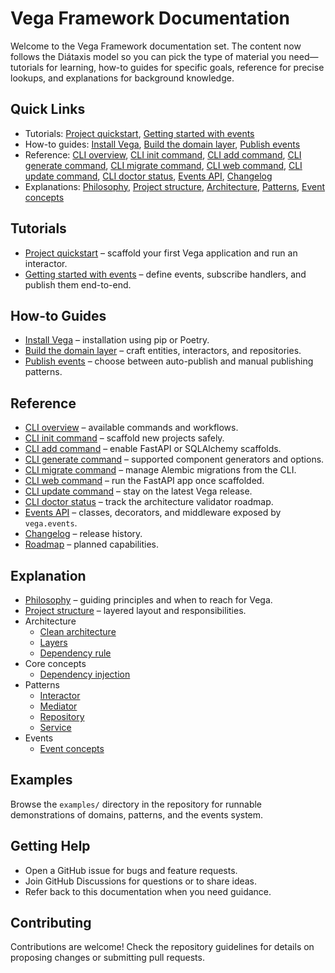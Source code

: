 # Vega Framework Documentation

Welcome to the Vega Framework documentation set. The content now follows the Diátaxis model so you can pick the type of material you need—tutorials for learning, how-to guides for specific goals, reference for precise lookups, and explanations for background knowledge.

## Quick Links
- Tutorials: [Project quickstart](tutorials/quickstart.md), [Getting started with events](tutorials/events/getting-started.md)
- How-to guides: [Install Vega](how-to/install.md), [Build the domain layer](how-to/build-domain-layer.md), [Publish events](how-to/events/publish-events.md)
- Reference: [CLI overview](reference/cli/overview.md), [CLI init command](reference/cli/init.md), [CLI add command](reference/cli/add.md), [CLI generate command](reference/cli/generate.md), [CLI migrate command](reference/cli/migrate.md), [CLI web command](reference/cli/web.md), [CLI update command](reference/cli/update.md), [CLI doctor status](reference/cli/doctor.md), [Events API](reference/events/api.md), [Changelog](reference/CHANGELOG.md)
- Explanations: [Philosophy](explanation/philosophy.md), [Project structure](explanation/project-structure.md), [Architecture](explanation/architecture/clean-architecture.md), [Patterns](explanation/patterns/interactor.md), [Event concepts](explanation/events/overview.md)

## Tutorials
- [Project quickstart](tutorials/quickstart.md) – scaffold your first Vega application and run an interactor.
- [Getting started with events](tutorials/events/getting-started.md) – define events, subscribe handlers, and publish them end-to-end.

## How-to Guides
- [Install Vega](how-to/install.md) – installation using pip or Poetry.
- [Build the domain layer](how-to/build-domain-layer.md) – craft entities, interactors, and repositories.
- [Publish events](how-to/events/publish-events.md) – choose between auto-publish and manual publishing patterns.

## Reference
- [CLI overview](reference/cli/overview.md) – available commands and workflows.
- [CLI init command](reference/cli/init.md) – scaffold new projects safely.
- [CLI add command](reference/cli/add.md) – enable FastAPI or SQLAlchemy scaffolds.
- [CLI generate command](reference/cli/generate.md) – supported component generators and options.
- [CLI migrate command](reference/cli/migrate.md) – manage Alembic migrations from the CLI.
- [CLI web command](reference/cli/web.md) – run the FastAPI app once scaffolded.
- [CLI update command](reference/cli/update.md) – stay on the latest Vega release.
- [CLI doctor status](reference/cli/doctor.md) – track the architecture validator roadmap.
- [Events API](reference/events/api.md) – classes, decorators, and middleware exposed by `vega.events`.
- [Changelog](reference/CHANGELOG.md) – release history.
- [Roadmap](reference/ROADMAP.md) – planned capabilities.

## Explanation
- [Philosophy](explanation/philosophy.md) – guiding principles and when to reach for Vega.
- [Project structure](explanation/project-structure.md) – layered layout and responsibilities.
- Architecture
  - [Clean architecture](explanation/architecture/clean-architecture.md)
  - [Layers](explanation/architecture/layers.md)
  - [Dependency rule](explanation/architecture/dependency-rule.md)
- Core concepts
  - [Dependency injection](explanation/core/dependency-injection.md)
- Patterns
  - [Interactor](explanation/patterns/interactor.md)
  - [Mediator](explanation/patterns/mediator.md)
  - [Repository](explanation/patterns/repository.md)
  - [Service](explanation/patterns/service.md)
- Events
  - [Event concepts](explanation/events/overview.md)

## Examples
Browse the `examples/` directory in the repository for runnable demonstrations of domains, patterns, and the events system.

## Getting Help
- Open a GitHub issue for bugs and feature requests.
- Join GitHub Discussions for questions or to share ideas.
- Refer back to this documentation when you need guidance.

## Contributing
Contributions are welcome! Check the repository guidelines for details on proposing changes or submitting pull requests.
